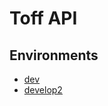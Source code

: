 # Toff API

## Environments
- [dev](https://toffapi-dev.azurewebsites.net/)
- [develop2](https://toffapi-develop2.azurewebsites.net/)
